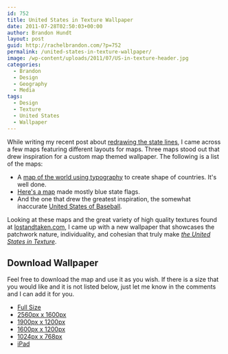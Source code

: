 ```yaml
---
id: 752
title: United States in Texture Wallpaper
date: 2011-07-28T02:50:03+00:00
author: Brandon Hundt
layout: post
guid: http://rachelbrandon.com/?p=752
permalink: /united-states-in-texture-wallpaper/
image: /wp-content/uploads/2011/07/US-in-texture-header.jpg
categories:
  - Brandon
  - Design
  - Geography
  - Media
tags:
  - Design
  - Texture
  - United States
  - Wallpaper
---
```

While writing my recent post about <a href="/why-not-my-quest-to-realign-the-50-states/" rel="external">redrawing the state lines</a>, I came across a few maps featuring different layouts for maps. Three maps stood out that drew inspiration for a custom map themed wallpaper. The following is a list of the maps:<!--more-->

  * A <a href="http://vladstudio.deviantart.com/art/Typographic-World-Map-106395788" rel="external">map of the world using typography</a> to create shape of countries. It's well done.
  * [Here's a map](http://vectorstuff.blogspot.com/2009/10/usa-map-with-state-flags.html) made mostly blue state flags.
  * And the one that drew the greatest inspiration, the somewhat inaccurate <a href="http://mapscroll.blogspot.com/2009/04/baseball-map-of-america.html" rel="external">United States of Baseball</a>.

Looking at these maps and the great variety of high quality textures found at <a href="http://lostandtaken.com" rel="external">lostandtaken.com</a>, I came up with a new wallpaper that showcases the patchwork nature, individuality, and cohesian that truly make _<a href="/wp-content/uploads/2011/07/US-in-texture.jpg" rel="external">the United States in Texture</a>_.

## Download Wallpaper

Feel free to download the map and use it as you wish. If there is a size that you would like and it is not listed below, just let me know in the comments and I can add it for you.

  * <a href="/wp-content/uploads/2011/07/US-in-texture.jpg" rel="external">Full Size</a>
  * <a href="/wp-content/uploads/2011/07/US-in-texture2560x1600.jpg" rel="external">2560px x 1600px</a>
  * <a href="/wp-content/uploads/2011/07/US-in-texture1900x1200.jpg" rel="external">1900px x 1200px</a>
  * <a href="/wp-content/uploads/2011/07/US-in-texture1600x1200.jpg" rel="external">1600px x 1200px</a>
  * <a href="/wp-content/uploads/2011/07/US-in-texture1024x768.jpg" rel="external">1024px x 768px</a>
  * <a href="/wp-content/uploads/2011/07/US-in-texture-ipad.jpg" rel="external">iPad</a>
